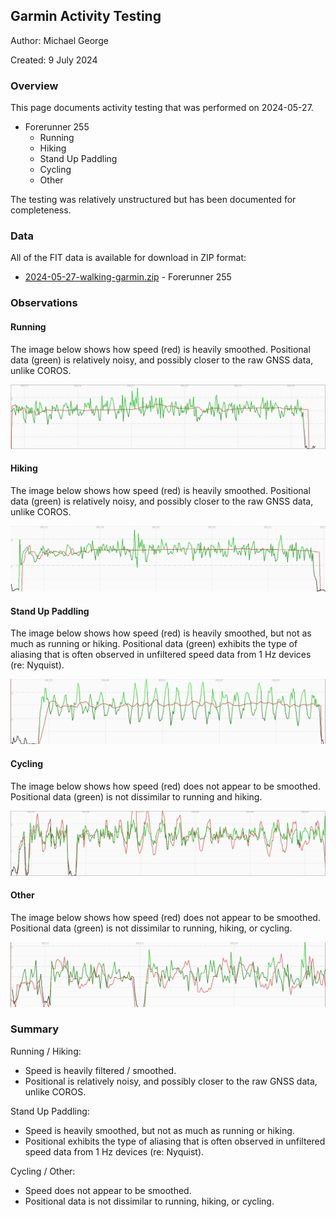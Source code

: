 ## Garmin Activity Testing

Author: Michael George

Created: 9 July 2024



### Overview

This page documents activity testing that was performed on 2024-05-27.

- Forerunner 255
  - Running
  - Hiking
  - Stand Up Paddling
  - Cycling
  - Other

The testing was relatively unstructured but has been documented for completeness.



### Data

All of the FIT data is available for download in ZIP format:

- [2024-05-27-walking-garmin.zip](2024-05-27-walking-garmin.zip) - Forerunner 255



### Observations

#### Running

The image below shows how speed (red) is heavily smoothed. Positional data (green) is relatively noisy, and possibly closer to the raw GNSS data, unlike COROS.

![running](img/1-running.png)



#### Hiking

The image below shows how speed (red) is heavily smoothed. Positional data (green) is relatively noisy, and possibly closer to the raw GNSS data, unlike COROS.

![hiking](img/2-hiking.png)



#### Stand Up Paddling

The image below shows how speed (red) is heavily smoothed, but not as much as running or hiking. Positional data (green) exhibits the type of aliasing that is often observed in unfiltered speed data from 1 Hz devices (re: Nyquist).

![suping](img/3-suping.png)



#### Cycling

The image below shows how speed (red) does not appear to be smoothed. Positional data (green) is not dissimilar to running and hiking.

![cycling](img/4-cycling.png)



#### Other

The image below shows how speed (red) does not appear to be smoothed. Positional data (green) is not dissimilar to running, hiking, or cycling.

![other](img/5-other.png)



### Summary

Running / Hiking:

- Speed is heavily filtered / smoothed.
- Positional is relatively noisy, and possibly closer to the raw GNSS data, unlike COROS.

Stand Up Paddling:

- Speed is heavily smoothed, but not as much as running or hiking.
- Positional exhibits the type of aliasing that is often observed in unfiltered speed data from 1 Hz devices (re: Nyquist).

Cycling / Other:

- Speed does not appear to be smoothed.
- Positional data is not dissimilar to running, hiking, or cycling.
